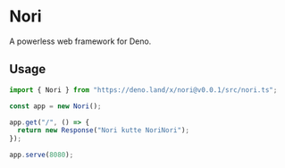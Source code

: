 # Nori

A powerless web framework for Deno.

## Usage

```TypeScript
import { Nori } from "https://deno.land/x/nori@v0.0.1/src/nori.ts";

const app = new Nori();

app.get("/", () => {
  return new Response("Nori kutte NoriNori");
});

app.serve(8080);
```
